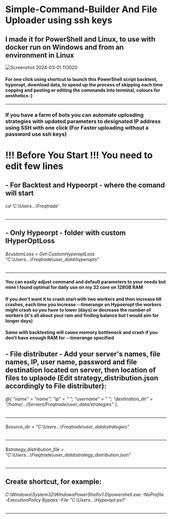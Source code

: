 # Simple-Command-Builder And File Uploader using ssh keys
## I made it for PowerShell and Linux, to use with docker run on Windows and from an environment in Linux
![Screenshot 2024-03-01 113020](https://github.com/Danson77/Simple-Command-Builder/assets/19780111/8baabd79-c786-4477-9ab0-a7dc855c5db5)
#### For one click using shortcut to launch this PowerShell script backtest, hyperopt, download data, to speed up the process of skipping each time copping and pasting or editing the commands into terminal, colours for aesthetics :)
-----------------------------------------------------------------------------------------
### If you have a farm of bots you can automate uploading strategies with updated parameters to designated IP address using SSH with one click (For Faster uploading without a password use ssh keys)


# !!! Before You Start !!! You need to edit few lines

## - For Backtest and Hypeorpt - where the comand will start
###### cd 'C:\Users\...\Freqtrade'
-----------------------------------------------------------------------------------------
## - Only Hypeorpt - folder with custom IHyperOptLoss
###### $customLoss = Get-CustomHyperoptLoss "C:\Users\...\Freqtrade\user_data\hyperopts"
-----------------------------------------------------------------------------------------
#### You can easily adjust command and default parameters to your needs but mine I found optimal for daily use on my 32 core on 128GB RAM
#### If you don't want it to crash start with two workers and then increase till crashes, each time you increase --timerange on Hypoeropt the workers might crash so you have to lower (days) or decrease the number of workers (it's all about your ram and finding balance but I would aim for longer days)
#### Same with backtesting will cause memory bottleneck and crash if you don't have enough RAM for --timerange specified

## - File distributer - Add your server's names, file names, IP, user name, password and file destination located on server, then location of files to uplaode (Edit strategy_distribution.json accordingly to File distributer):

###### @{ "name" = "name"; "ip" = "       "; "username" = "          "; "destination_dir" = "/home/.../Servers/Freqtrade/user_data/strategies" },
-----------------------------------------------------------------------------------------
###### $source_dir = "C:\Users\...\Freqtrade\user_data\strategies"
-----------------------------------------------------------------------------------------
###### $strategy_distribution_file = "C:\Users\...\Freqtrade\user_data\strategy_distribution.json"
-----------------------------------------------------------------------------------------

## Create shortcut, for example:
###### C:\Windows\System32\WindowsPowerShell\v1.0\powershell.exe -NoProfile -ExecutionPolicy Bypass -File "C:\Users\...\Hyperopt.ps1"
-----------------------------------------------------------------------------------------
